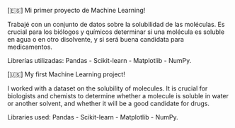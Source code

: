 [🇪🇸]  Mi primer proyecto de Machine Learning!

Trabajé con un conjunto de datos sobre la solubilidad de las moléculas. Es crucial para los biólogos y químicos determinar si una molécula es soluble en agua o en otro disolvente, y si será buena candidata para medicamentos.

Librerías utilizadas: Pandas - Scikit-learn - Matplotlib - NumPy.

[🇺🇸]  My first Machine Learning project!

I worked with a dataset on the solubility of molecules. It is crucial for biologists and chemists to determine whether a molecule is soluble in water or another solvent, and whether it will be a good candidate for drugs.

Libraries used: Pandas - Scikit-learn - Matplotlib - NumPy.
